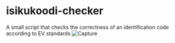 # isikukoodi-checker
A small script that checks the correctness of an identification code according to EV standards
![Capture](https://github.com/Alex-Alen/isikukoodi-checker/assets/102283894/f2df969c-d2ff-4890-8fd0-97856db88c1b)
